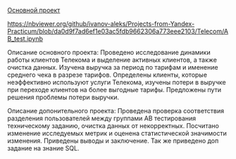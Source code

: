 [Основной проект](https://nbviewer.org/github/ivanov-aleks/Projects-from-Yandex-Practicum/blob/da0d9f7ad6ef1e03ac5fdb9662306a773eee2103/Telecom/Telecom.ipynb "Заголовок ссылки")



https://nbviewer.org/github/ivanov-aleks/Projects-from-Yandex-Practicum/blob/da0d9f7ad6ef1e03ac5fdb9662306a773eee2103/Telecom/AB_test.ipynb


Описание основного проекта: Проведено исследование динамики работы клиентов Телекома и выделение активных клиентов, а также очистка данных. Изучена выручка за период по тарифам и именение среднего чека в разрезе тарифов.
Определены клиенты, которые неэффективно используют услуги Телекома, изучены потери в выручке при переходе клиентов на более выгодные тарифы. Предложены пути решения проблемы потери выручки.

Описание допонительного проекта: Проведена проверка соответствия разделения пользователей между группами АВ тестирования техническому заданию, очистка данных от некорректных. Посчитано изменение исследуемых метрик и оценена статистической значимости изменения. Приведены выводы и заключение.
Так же приведено доп задание на знание SQL.
